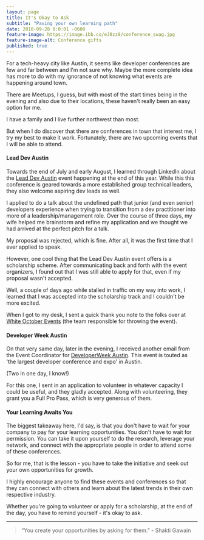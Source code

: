 ```yaml
---
layout: page
title: It's Okay to Ask
subtitle: "Paving your own learning path"
date: 2018-09-28 0:0:01 -0600
feature-image: https://image.ibb.co/eJ0zz9/conference_swag.jpg
feature-image-alt: Conference gifts
published: true
---
```


For a tech-heavy city like Austin, it seems like developer conferences are few and far between and I'm not sure why. Maybe the more complete idea has more to do with my ignorance of not knowing what events are happening around town.

There are Meetups, I guess, but with most of the start times being in the evening and also due to their locations, these haven't really been an easy option for me.

I have a family and I live further northwest than most.

But when I do discover that there are conferences in town that interest me, I try my best to make it work. Fortunately, there are two upcoming events that I will be able to attend.

#### Lead Dev Austin

Towards the end of July and early August, I learned through LinkedIn about the <a href="https://austin2018.theleaddeveloper.com/" target="blank">Lead Dev Austin</a> event happening at the end of this year. While this this conference is geared towards a more established group technical leaders, they also welcome aspiring dev leads as well.

I applied to do a talk about the undefined path that junior (and even senior) developers experience when trying to transition from a dev practitioner into more of a leadership/management role. Over the course of three days, my wife helped me brainstorm and refine my application and we thought we had arrived at the perfect pitch for a talk.

My proposal was rejected, which is fine. After all, it was the first time that I ever applied to speak.

However, one cool thing that the Lead Dev Austin event offers is a scholarship scheme. After communicating back and forth with the event organizers, I found out that I was still able to apply for that, even if my proposal wasn't accepted.

Well, a couple of days ago while stalled in traffic on my way into work, I learned that I was accepted into the scholarship track and I couldn't be more excited.

When I got to my desk, I sent a quick thank you note to the folks over at <a href="https://www.whiteoctoberevents.co.uk/" target="blank">White October Events</a> (the team responsible for throwing the event). 

#### Developer Week Austin

On that very same day, later in the evening, I received another email from the Event Coordinator for <a href="http://www.developerweek.com/Austin/" target="blank">DeveloperWeek Austin</a>. This event is touted as 'the largest developer conference and expo' in Austin.

(Two in one day, I know!)

For this one, I sent in an application to volunteer in whatever capacity I could be useful, and they gladly accepted. Along with volunteering, they grant you a Full Pro Pass, which is very generous of them.


#### Your Learning Awaits You

The biggest takeaway here, I'd say, is that you don't have to wait for your company to pay for your learning opportunities. You don't have to wait for permission. You can take it upon yourself to do the research, leverage your network, and connect with the appropriate people in order to attend some of these conferences.

So for me, that is the lesson - you have to take the initiative and seek out your own opportunities for growth.

I highly encourage anyone to find these events and conferences so that they can connect with others and learn about the latest trends in their own respective industry.

Whether you're going to volunteer or apply for a scholarship, at the end of the day, you have to remind yourself - it's okay to ask.




<hr class="divider_elipses">

<blockquote>“You create your opportunities by asking for them.” - Shakti Gawain</blockquote>
